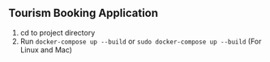 ## Tourism Booking Application

1. cd to project directory
2. Run `docker-compose up --build` or `sudo docker-compose up --build` (For Linux and Mac)